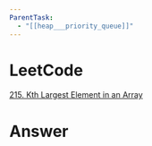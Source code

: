 ```yaml
---
ParentTask:
  - "[[heap___priority_queue]]"
---
```


# LeetCode
[215. Kth Largest Element in an Array](https://leetcode.com/problems/kth-largest-element-in-an-array/)

# Answer
```Cpp

``` 